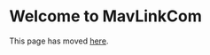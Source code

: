 # Welcome to MavLinkCom

This page has moved [here](https://github.com/microsoft/AirSim/blob/master/docs/mavlinkcom.md).